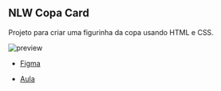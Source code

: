 ## NLW Copa Card

Projeto para criar uma figurinha da copa usando HTML e CSS.

![preview](https://github.com/vivianemartini/rocketseat-nlw-copa-card/blob/main/.github/card.png)


- [Figma](https://www.figma.com/file/GrQq8Wg8dcJrlYauDwobWf/NLW-Copa-Card-(Copy)?node-id=0%3A1)

- [Aula](https://www.youtube.com/watch?v=sswJisbD2CY)
